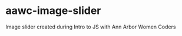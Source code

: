 aawc-image-slider
=================

Image slider created during Intro to JS with Ann Arbor Women Coders
